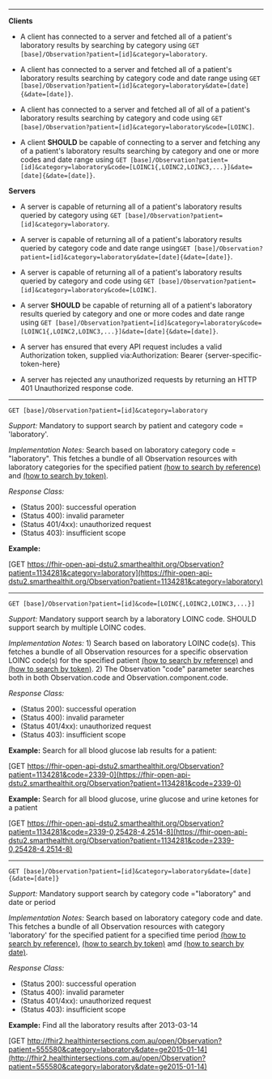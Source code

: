 

-------------------------

**Clients**

-  A client has connected to a server and fetched all of a patient's laboratory results by searching by category using `GET [base]/Observation?patient=[id]&category=laboratory`.
- A client has connected to a server and fetched all of a patient's laboratory results searching by category code and date range using `GET [base]/Observation?patient=[id]&category=laboratory&date=[date]{&date=[date]}`.
- A client has connected to a server and fetched all of all of a patient's laboratory results searching by category and code using `GET [base]/Observation?patient=[id]&category=laboratory&code=[LOINC]`.


 - A client **SHOULD** be capable of connecting to a server and fetching any of a patient's laboratory results searching by category and one or more codes and date range using `GET [base]/Observation?patient=[id]&category=laboratory&code=[LOINC1{,LOINC2,LOINC3,...}]&date=[date]{&date=[date]}`.

**Servers**

- A server is capable of returning all of a patient's laboratory results queried by category using `GET [base]/Observation?patient=[id]&category=laboratory`.
 - A server is capable of returning all of a patient's laboratory results queried by category code and date range using`GET [base]/Observation?patient=[id]&category=laboratory&date=[date]{&date=[date]}`.
- A server is capable of returning all of a patient's laboratory results queried by category and code using `GET [base]/Observation?patient=[id]&category=laboratory&code=[LOINC]`.


- A server **SHOULD** be capable of returning all of a patient's laboratory results queried by category and one or more codes and date range using `GET [base]/Observation?patient=[id]&category=laboratory&code=[LOINC1{,LOINC2,LOINC3,...}]&date=[date]{&date=[date]}`.


- A server has ensured that every API request includes a valid Authorization token, supplied via:Authorization: Bearer {server-specific-token-here}
- A server has rejected any unauthorized requests by returning an HTTP 401 Unauthorized response code.

-----------

`GET [base]/Observation?patient=[id]&category=laboratory`

*Support:* Mandatory to support search by patient and category code = 'laboratory'.

*Implementation Notes:* Search based on laboratory category code = "laboratory". This fetches a bundle of all Observation resources with laboratory categories for the specified patient [(how to search by reference)] and [(how to search by token)].



*Response Class:*

-   (Status 200): successful operation
-   (Status 400): invalid parameter
-   (Status 401/4xx): unauthorized request
-   (Status 403): insufficient scope

**Example:**

[GET https://fhir-open-api-dstu2.smarthealthit.org/Observation?patient=1134281&category=laboratory](https://fhir-open-api-dstu2.smarthealthit.org/Observation?patient=1134281&category=laboratory)

-----------

`GET [base]/Observation?patient=[id]&code=[LOINC{,LOINC2,LOINC3,...}]`

*Support:* Mandatory support search by a laboratory LOINC code. SHOULD support search by multiple LOINC codes.

*Implementation Notes:* 1) Search based on laboratory LOINC code(s). This fetches a bundle of all Observation resources for a specific observation LOINC code(s) for the specified patient  [(how to search by reference)] and [(how to search by token)].   2) The Observation "code" parameter searches both in both Observation.code and Observation.component.code.



*Response Class:*

-   (Status 200): successful operation
-   (Status 400): invalid parameter
-   (Status 401/4xx): unauthorized request
-   (Status 403): insufficient scope

**Example:**
Search for all blood glucose lab results for a patient:

[GET https://fhir-open-api-dstu2.smarthealthit.org/Observation?patient=1134281&code=2339-0](https://fhir-open-api-dstu2.smarthealthit.org/Observation?patient=1134281&code=2339-0)

**Example:**
Search for all blood glucose, urine glucose and urine ketones for a patient

[GET https://fhir-open-api-dstu2.smarthealthit.org/Observation?patient=1134281&code=2339-0,25428-4,2514-8](https://fhir-open-api-dstu2.smarthealthit.org/Observation?patient=1134281&code=2339-0,25428-4,2514-8)

-----------

`GET [base]/Observation?patient=[id]&category=laboratory&date=[date]{&date=[date]}`

*Support:*  Mandatory support search by category code ="laboratory" and date or period



*Implementation Notes:*  Search based on laboratory category code and date. This fetches a bundle of all Observation resources with category 'laboratory' for the specified patient for a specified time period  [(how to search by reference)], [(how to search by token)] amd [(how to search by date)].



*Response Class:*

-   (Status 200): successful operation
-   (Status 400): invalid parameter
-   (Status 401/4xx): unauthorized request
-   (Status 403): insufficient scope

**Example:**
Find all the laboratory results after 2013-03-14

[GET http://fhir2.healthintersections.com.au/open/Observation?patient=555580&category=laboratory&date=ge2015-01-14](http://fhir2.healthintersections.com.au/open/Observation?patient=555580&category=laboratory&date=ge2015-01-14)

  [(how to search by reference)]: http://hl7.org/fhir/2017Jan/search.html#reference
  [(how to search by token)]: http://hl7.org/fhir/2017Jan/search.html#token
  [Composite Search Parameters]: http://hl7.org/fhir/2017Jan/search.html#combining
  [(how to search by date)]: http://hl7.org/fhir/2017Jan/search.html#date
